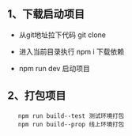 ## 1、下载启动项目
  * 从git地址拉下代码  git clone
   
  * 进入当前目录执行 npm i  下载依赖
   
  * npm run dev 启动项目
## 2、打包项目
 ```
    npm run build--test 测试环境打包
    npm run build--prop 线上环境打包
